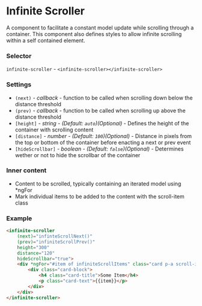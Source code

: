 # Infinite Scroller

A component to facilitate a constant model update while scrolling through a container.
This component also defines styles to allow infinite scrolling within a self contained element.

### Selector
`infinite-scroller` - `<infinite-scroller></infinite-scroller>`


### Settings

  * `(next)` - _callback_ -
    function to be called when scrolling down below the distance threshold
  * `(prev)` - _callback_ -
    function to be called when scrolling up above the distance threshold
  * `[height]` _- string - (Default: `auto`)(Optional)_ -
    Defines the height of the container with scrolling content
  * `[distance]` _- number - (Default: `100`)(Optional)_ -
    Distance in pixels from the top or bottom of the container before enacting a next or prev event
  * `[hideScrollbar]` _- boolean - (Default: `false`)(Optional)_ -
    Determines wether or not to hide the scrollbar of the container

### Inner content
  * Content to be scrolled, typically containing an iterated model using *ngFor
  * Mark individual items to be added to the content with the scroll-item class

### Example
```html
<infinite-scroller 
	(next)="infinteScrollNext()" 
	(prev)="infiniteScrollPrev()" 
	height="300"
	distance="120"
	hideScrollbar="true">
	<div *ngFor="#item of infiniteScrollItems" class="card p-a scroll-item" style="background-color: #FFF">
		<div class="card-block">
			<h4 class="card-title">Some Item</h4>
			<p class="card-text">{{item}}</p>
		</div>
	</div>
</infinite-scroller>
```